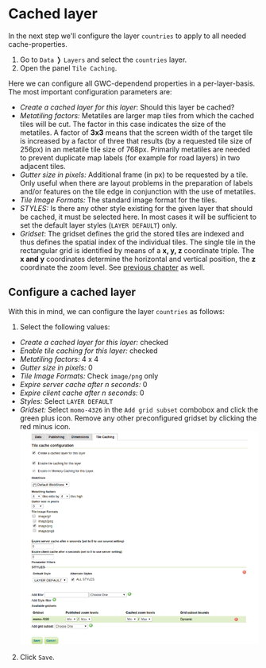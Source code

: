 # Cached layer

In the next step we'll configure the layer `countries` to apply to all needed
cache-properties.

1. Go to `Data` &#10093; `Layers` and select the `countries` layer.
2. Open the panel `Tile Caching`.

Here we can configure all GWC-dependend properties in a per-layer-basis. The
most important configuration parameters are:

* *Create a cached layer for this layer*: Should this layer be cached?
* *Metatiling factors:* Metatiles are larger map tiles from which the cached tiles
  will be cut. The factor in this case indicates the size of the metatiles. A
  factor of **3x3** means that the screen width of the target tile is increased
  by a factor of three that results (by a requested tile size of 256px) in an
  metatile tile size of 768px. Primarily metatiles are needed to prevent
  duplicate map labels (for example for road layers) in two adjacent tiles.
* *Gutter size in pixels:* Additional frame (in px) to be requested by a tile.
  Only useful when there are layout problems in the preparation of labels and/or
  features on the tile edge in conjunction with the use of metatiles.
* *Tile Image Formats:* The standard image format for the tiles.
* *STYLES:* Is there any other style existing for the given layer that should be
  cached, it must be selected here. In most cases it will be sufficient to set
  the default layer styles (`LAYER DEFAULT`) only.
* *Gridset*: The gridset defines the grid the stored tiles are indexed and thus
  defines the spatial index of the individual tiles. The single tile in the
  rectangular grid is identified by means of a **x, y, z** coordinate triple. The
  **x and y** coordinates determine the horizontal and vertical position, the **z**
  coordinate the zoom level. See [previous chapter](./gridset.md) as well.

## Configure a cached layer

With this in mind, we can configure the layer `countries` as follows:

1. Select the following values:
  * *Create a cached layer for this layer:* checked
  * *Enable tile caching for this layer:* checked
  * *Metatiling factors:* 4 x 4
  * *Gutter size in pixels:* 0
  * *Tile Image Formats:* Check `image/png` only
  * *Expire server cache after n seconds:* 0
  * *Expire client cache after n seconds:* 0
  * *Styles:* Select `LAYER DEFAULT`
  * *Gridset:* Select `momo-4326` in the `Add grid subset` combobox and click the
    green plus icon. Remove any other preconfigured gridset by clicking the red
    minus icon.
![Cached layer](../../assets/gwc_create_cached_layer.png)
2. Click `Save`.
